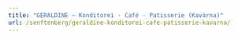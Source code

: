 ```yaml
---
title: "GERALDINE – Konditorei · Café · Patisserie (Kavárna)"
url: /senftenberg/geraldine-konditorei-cafe-patisserie-kavarna/
---
```


